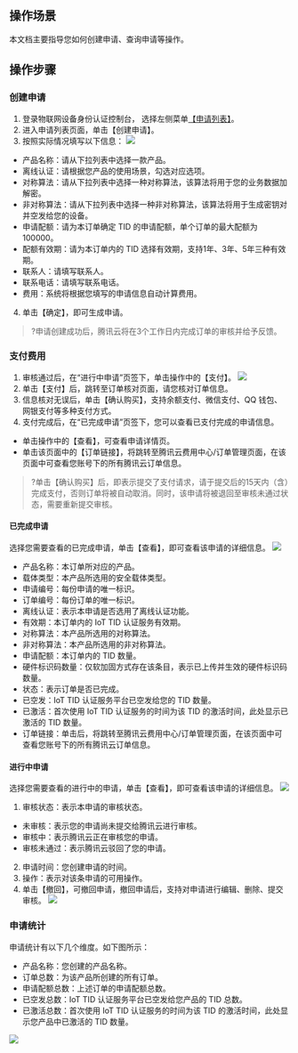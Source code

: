 ## 操作场景
本文档主要指导您如何创建申请、查询申请等操作。

## 操作步骤
### 创建申请
1. 登录物联网设备身份认证控制台， 选择左侧菜单[【申请列表】](https://console.cloud.tencent.com/iottid/uorders)。
2. 进入申请列表页面，单击【创建申请】。
3. 按照实际情况填写以下信息：
![](https://main.qcloudimg.com/raw/d6f23e8e29765ce978344e75de1be354.png)
 - 产品名称：请从下拉列表中选择一款产品。
 - 离线认证：请根据您产品的使用场景，勾选对应选项。
 - 对称算法：请从下拉列表中选择一种对称算法，该算法将用于您的业务数据加解密。
 - 非对称算法：请从下拉列表中选择一种非对称算法，该算法将用于生成密钥对并空发给您的设备。
 - 申请配额：请为本订单确定 TID 的申请配额，单个订单的最大配额为100000。
 - 配额有效期：请为本订单内的 TID 选择有效期，支持1年、3年、5年三种有效期。
 - 联系人：请填写联系人。
 - 联系电话：请填写联系电话。
 - 费用：系统将根据您填写的申请信息自动计算费用。
4. 单击【确定】，即可生成申请。
>?申请创建成功后，腾讯云将在3个工作日内完成订单的审核并给予反馈。


### 支付费用
1. 审核通过后，在“进行中申请”页签下，单击操作中的【支付】。
 ![](https://main.qcloudimg.com/raw/d3912050fca287aafe624e739879370d.jpg)
2. 单击【支付】后，跳转至订单核对页面，请您核对订单信息。
3. 信息核对无误后，单击【确认购买】，支持余额支付、微信支付、QQ 钱包、网银支付等多种支付方式。
4. 支付完成后，在“已完成申请”页签下，您可以查看已支付完成的申请信息。
 -  单击操作中的【查看】，可查看申请详情页。
 -  单击该页面中的【订单链接】，将跳转至腾讯云费用中心/订单管理页面，在该页面中可查看您账号下的所有腾讯云订单信息。
>?单击【确认购买】后，即表示提交了支付请求，请于提交后的15天内（含）完成支付，否则订单将被自动取消。同时，该申请将被退回至审核未通过状态，需要重新提交审核。



#### 	已完成申请
选择您需要查看的已完成申请，单击【查看】，即可查看该申请的详细信息。
![](https://main.qcloudimg.com/raw/f5de2e799d091bea9c7e9d3cf26fda3b.png)
- 产品名称：本订单所对应的产品。
- 载体类型：本产品所选用的安全载体类型。
- 申请编号：每份申请的唯一标识。
- 订单编号：每份订单的唯一标识。
- 离线认证：表示本申请是否选用了离线认证功能。
- 有效期：本订单内的 IoT TID 认证服务有效期。
- 对称算法：本产品所选用的对称算法。
- 非对称算法：本产品所选用的非对称算法。
- 申请配额：本订单内的 TID 数量。
- 硬件标识码数量：仅软加固方式存在该条目，表示已上传并生效的硬件标识码数量。
- 状态：表示订单是否已完成。
- 已空发：IoT TID 认证服务平台已空发给您的 TID 数量。
- 已激活：首次使用 IoT TID 认证服务的时间为该 TID 的激活时间，此处显示已激活的 TID 数量。
- 订单链接：单击后，将跳转至腾讯云费用中心/订单管理页面，在该页面中可查看您账号下的所有腾讯云订单信息。



#### 进行中申请
选择您需要查看的进行中的申请，单击【查看】，即可查看该申请的详细信息。
![](https://main.qcloudimg.com/raw/f9439d082044b9e67d442b2c3c0780ef.png)
1. 审核状态：表示本申请的审核状态。
 - 未审核：表示您的申请尚未提交给腾讯云进行审核。
 - 审核中：表示腾讯云正在审核您的申请。
 - 审核未通过：表示腾讯云驳回了您的申请。
2. 申请时间：您创建申请的时间。
3. 操作：表示对该条申请的可用操作。
4. 单击【撤回】，可撤回申请，撤回申请后，支持对申请进行编辑、删除、提交审核。
![](https://main.qcloudimg.com/raw/57b627f0682015d623aa740d2a63bd8b.png)


### 申请统计
申请统计有以下几个维度。如下图所示：
- 产品名称：您创建的产品名称。 
- 订单总数：为该产品所创建的所有订单。
- 申请配额总数：上述订单的申请配额总数。
- 已空发总数：IoT TID 认证服务平台已空发给您产品的 TID 总数。
- 已激活总数：首次使用 IoT TID 认证服务的时间为该 TID 的激活时间，此处显示您产品中已激活的 TID 数量。

![](https://main.qcloudimg.com/raw/03a862b71eed8f3522e51980da5cdc1b.png)

